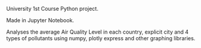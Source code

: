 University 1st Course Python project.

Made in Jupyter Notebook. 

Analyses the average Air Quality Level in each country, explicit city and 4 types of pollutants using numpy, plotly express and other graphing libraries.
